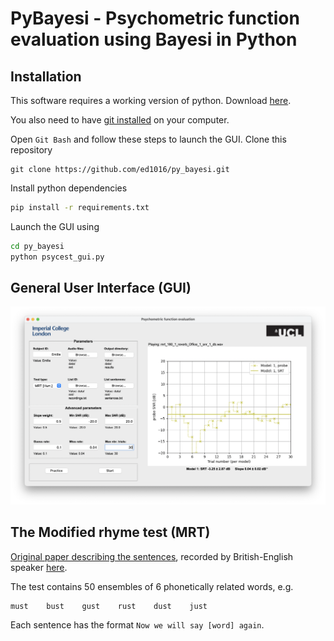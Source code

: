 # PyBayesi - Psychometric function evaluation using Bayesi in Python
## Installation
This software requires a working version of python. Download [here](https://www.python.org/downloads).

You also need to have [git installed](https://git-scm.com/download/win) on your computer. 

Open `Git Bash` and follow these steps to launch the GUI.
Clone this repository
```git
git clone https://github.com/ed1016/py_bayesi.git
```
Install python dependencies
```bash
pip install -r requirements.txt
```
Launch the GUI using
```bash
cd py_bayesi
python psycest_gui.py
```
<!-- ## Code and usage -->

## General User Interface (GUI)
![Screenshot of the GUI](docs/gui.png)

## The Modified rhyme test (MRT)
[Original paper describing the sentences](https://pubs.aip.org/asa/jasa/article/35/11_Supplement/1899/617588), recorded by British-English speaker [here](https://datashare.ed.ac.uk/handle/10283/347).

The test contains 50 ensembles of 6 phonetically related words, e.g.
```
must	bust	gust	rust	dust	just
```

Each sentence has the format `Now we will say [word] again`.

<!-- 
The user is asked to listen to the sentence and choose between the 6 words, or a 'Don't know' option.
![Pop-up window](docs/popup.png)
 -->

